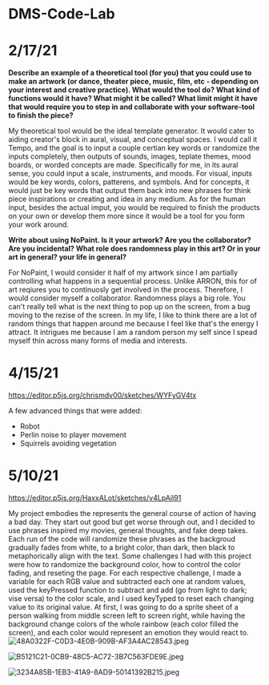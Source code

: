 # DMS-Code-Lab
# 2/17/21

**Describe an example of a theoretical tool (for you) that you could use to make an artwork (or dance, theater piece, music, film, etc - depending on your interest and creative practice). What would the tool do? What kind of functions would it have? What might it be called? What limit might it have that would require you to step in and collaborate with your software-tool to finish the piece?**

My theoretical tool would be the ideal template generator. It would cater to aiding creator's block in aural, visual, and conceptual spaces. I would call it Tempo, and the goal is to input a couple certian key words or randomize the inputs completely, then outputs of sounds, images, teplate themes, mood boards, or worded concepts are made. Specifically for me, in its aural sense, you could input a scale, instruments, and moods. For visual, inputs would be key words, colors, patterens, and symbols. And for concepts, it would just be key words that output them back into new phrases for think piece inspirations or creating and idea in any medium. As for the human input, besides the actual imput, you would be required to finish the products on your own or develop them more since it would be a tool for you form your work around.

**Write about using NoPaint. Is it your artwork? Are you the collaborator? Are you incidental? What role does randomness play in this art? Or in your art in general? your life in general?**

For NoPaint, I would consider it half of my artwork since I am partially controlling what happens in a sequential process. Unlike ARRON, this for of art reqiures you to continuosly get involved in the process. Therefore, I would consider myself a collaborator. Randomness plays a big role. You can't really tell what is the next thing to pop up on the screen, from a bug moving to the rezise of the screen. In my life, I like to think there are a lot of random things that happen around me because I feel like that's the energy I attract. It intrigues me because I am a random person my self since I spead myself thin across many forms of media and interests.


# 4/15/21

https://editor.p5js.org/chrismdv00/sketches/WYFyGV4tx

A few advanced things that were added:
- Robot
- Perlin noise to player movement
- Squirrels avoiding vegetation


# 5/10/21

https://editor.p5js.org/HaxxALot/sketches/v4LpAiI91

My project embodies the represents the general course of action of having a bad day. They start out good but get worse through out, and I decided to use phrases inspired my movies, general thoughts, and fake deep takes. Each run of the code will randomize these phrases as the backgroud gradually fades from white, to a bright color, than dark, then black to metaphorically align with the text.
Some challenges I had with this project were how to randomize the background color, how to control the color fading, and reseting the page. For each respective challenge, I made a variable for each RGB value and subtracted each one at random values, used the keyPressed function to subtract and add (go from light to dark; vise versa) to the color scale, and I used keyTyped to reset each changing value to its original value.
At first, I was going to do a sprite sheet of a person walking from middle screen left to screen right, while having the background change colors of the whole rainbow (each color filled the screen), and each color would represent an emotion they would react to.
![48A0322F-C0D3-4E0B-909B-AF3A4AC28543.jpeg]({{site.baseurl}}/48A0322F-C0D3-4E0B-909B-AF3A4AC28543.jpeg)

![B5121C21-0CB9-48C5-AC72-3B7C563FDE9E.jpeg]({{site.baseurl}}/B5121C21-0CB9-48C5-AC72-3B7C563FDE9E.jpeg)

![3234A85B-1EB3-41A9-8AD9-50141392B215.jpeg]({{site.baseurl}}/3234A85B-1EB3-41A9-8AD9-50141392B215.jpeg)